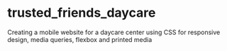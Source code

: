 # trusted_friends_daycare
Creating a mobile website for a daycare center using CSS for responsive design, media queries, flexbox and printed media
